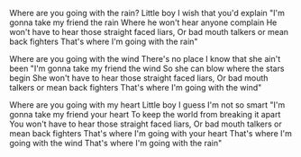 Where are you going with the rain?
Little boy I wish that you'd explain
"I'm gonna take my friend the rain
Where he won't hear anyone complain
He won't have to hear those straight faced liars,
Or bad mouth talkers or mean back fighters
That's where I'm going with the rain"

Where are you going with the wind
There's no place I know that she ain't been
"I'm gonna take my friend the wind
So she can blow where the stars begin
She won't have to hear those straight faced liars,
Or bad mouth talkers or mean back fighters
That's where I'm going with the wind"

Where are you going with my heart
Little boy I guess I'm not so smart
"I'm gonna take my friend your heart
To keep the world from breaking it apart
You won't have to hear those straight faced liars,
Or bad mouth talkers or mean back fighters
That's where I'm going with your heart
That's where I'm going with the wind
That's where I'm going with the rain"
